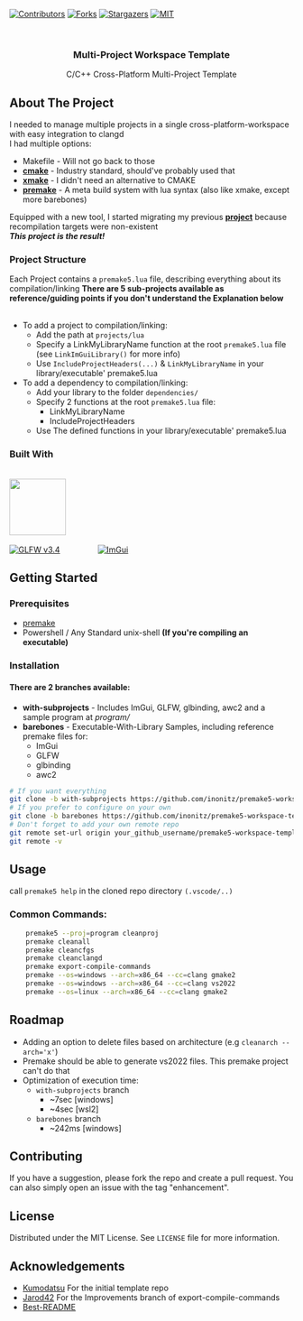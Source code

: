 [![Contributors][contributors-shield]][contributors-url]
[![Forks][forks-shield]][forks-url]
[![Stargazers][stars-shield]][stars-url]
[![MIT][license-shield]][license-url]



<!-- PROJECT LOGO -->
<br />
<div align="center">
<h3 align="center">Multi-Project Workspace Template</h3>

  <p align="center">
    C/C++ Cross-Platform Multi-Project Template
    <br />
  </p>
</div>


<!-- ABOUT THE PROJECT -->
## About The Project
I needed to manage multiple projects in a single cross-platform-workspace with easy integration to clangd  
I had multiple options:
* Makefile - Will not go back to those
* **[cmake](https://cmake.org/)**           - Industry standard, should've probably used that
* **[xmake](https://github.com/xmake-io)**  - I didn't need an alternative to CMAKE
* **[premake](https://premake.github.io/)** - A meta build system with lua syntax (also like xmake, except more barebones)

Equipped with a new tool, I started migrating my previous **[project](https://github.com/inonitz/makefile-library-template)** because recompilation targets were non-existent
<br>
    ***This project is the result!***
</br>
### Project Structure
Each Project contains a ```premake5.lua``` file, describing everything about its compilation/linking
**There are 5 sub-projects available as reference/guiding points if you don't understand the Explanation below**
<br>
<br>
* To add a project to compilation/linking:
    * Add the path at ```projects/lua```
    * Specify a LinkMyLibraryName function at the root ```premake5.lua``` file (see ```LinkImGuiLibrary()``` for more info)
    * Use ```IncludeProjectHeaders(...)``` & ```LinkMyLibraryName``` in your library/executable' premake5.lua 
* To add a dependency to compilation/linking:
    * Add your library to the folder ```dependencies/```
    * Specify 2 functions at the root ```premake5.lua``` file:
        * LinkMyLibraryName
        * IncludeProjectHeaders
    * Use The defined functions in your library/executable' premake5.lua 


### Built With
<br> [<img height="100px" src="https://raw.githubusercontent.com/cginternals/glbinding/master/glbinding-logo.svg?sanitize=true">][glbinding-url] </br>
<br> 
  [![GLFW v3.4][GLFW.js]][GLFW-url]&nbsp;&nbsp;&nbsp;&nbsp;&nbsp;&nbsp;&nbsp;&nbsp;&nbsp;&nbsp;&nbsp;&nbsp;&nbsp;&nbsp;&nbsp;&nbsp;
  [![ImGui][ImGui.js]][ImGui-url] 
</br>

<!-- GETTING STARTED -->
## Getting Started

### Prerequisites
* [premake](https://premake.github.io/docs/) 
* Powershell / Any Standard unix-shell **(If you're compiling an executable)**


### Installation
#### There are 2 branches available:
* **with-subprojects** - Includes ImGui, GLFW, glbinding, awc2 and a sample program at *program/*
* **barebones** - Executable-With-Library Samples, including reference premake files for: 
    * ImGui
    * GLFW
    * glbinding
    * awc2
```sh
# If you want everything
git clone -b with-subprojects https://github.com/inonitz/premake5-workspace-template.git
# If you prefer to configure on your own
git clone -b barebones https://github.com/inonitz/premake5-workspace-template.git
# Don't forget to add your own remote repo
git remote set-url origin your_github_username/premake5-workspace-template
git remote -v
```

<!-- USAGE EXAMPLES -->
## Usage

call ```premake5 help``` in the cloned repo directory ```(.vscode/..)```

### Common Commands:
```sh
    premake5 --proj=program cleanproj 
    premake cleanall 
    premake cleancfgs
    premake cleanclangd
    premake export-compile-commands
    premake --os=windows --arch=x86_64 --cc=clang gmake2
    premake --os=windows --arch=x86_64 --cc=clang vs2022
    premake --os=linux --arch=x86_64 --cc=clang gmake2
```



<!-- ROADMAP -->
## Roadmap
- Adding an option to delete files based on architecture (e.g ```cleanarch --arch='x'```)
- Premake should be able to generate vs2022 files. This premake project can't do that
- Optimization of execution time:
  * ```with-subprojects``` branch
    * ~7sec [windows] 
    * ~4sec [wsl2] 
  * ```barebones``` branch
    * ~242ms [windows]


<!-- CONTRIBUTING -->
## Contributing
If you have a suggestion, please fork the repo and create a pull request. You can also simply open an issue with the tag "enhancement".  


<!-- LICENSE -->
## License
Distributed under the MIT License. See `LICENSE` file for more information.


<!-- ACKNOWLEDGMENTS -->
## Acknowledgements
* [Kumodatsu](https://github.com/Kumodatsu/template-cpp-premake5/tree/master) For the initial template repo
* [Jarod42](https://github.com/Jarod42/premake-export-compile-commands/tree/Improvements) For the Improvements branch of export-compile-commands
* [Best-README](https://github.com/othneildrew/Best-README-Template)


<!-- MARKDOWN LINKS & IMAGES -->
<!-- https://www.markdownguide.org/basic-syntax/#reference-style-links -->
[contributors-shield]: https://img.shields.io/github/contributors/inonitz/premake5-workspace-template?style=for-the-badge&color=blue
[contributors-url]: https://github.com/inonitz/premake5-workspace-template/graphs/contributors
[forks-shield]: https://img.shields.io/github/forks/inonitz/premake5-workspace-template?style=for-the-badge&color=blue
[forks-url]: https://github.com/inonitz/premake5-workspace-template/network/members
[stars-shield]: https://img.shields.io/github/stars/inonitz/premake5-workspace-template?style=for-the-badge&color=blue
[stars-url]: https://github.com/inonitz/premake5-workspace-template/stargazers
[issues-shield]: https://img.shields.io/github/issues/inonitz/premake5-workspace-template.svg?style=for-the-badge
[issues-url]: https://github.com/inonitz/premake5-workspace-template/issues
[license-shield]: https://img.shields.io/github/license/inonitz/premake5-workspace-template?style=for-the-badge
[license-url]: https://github.com/inonitz/premake5-workspace-template/blob/master/LICENSE
[linkedin-shield]: https://img.shields.io/badge/-LinkedIn-black.svg?style=for-the-badge&logo=linkedin&colorB=555
[linkedin-url]: https://linkedin.com/in/linkedin_username
[product-screenshot]: images/screenshot.png
[Next.js]: https://img.shields.io/badge/next.js-000000?style=for-the-badge&logo=nextdotjs&logoColor=white

[ImGui-url]: https://github.com/ocornut/imgui
[ImGui.js]: https://avatars.githubusercontent.com/u/8225057?v=4&size=150
[glbinding-url]: https://github.com/cginternals/glbinding/releases/tag/v3.3.0
[glbinding.js]: https://raw.githubusercontent.com/cginternals/glbinding/master/glbinding-logo.svg?sanitize=true
[GLFW-url]: https://github.com/glfw/glfw/releases/tag/3.4
[GLFW.js]: https://avatars.githubusercontent.com/u/3905364?s=200&v=4&size=150
